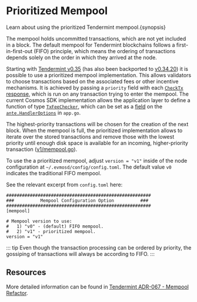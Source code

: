 <!--
order: 5
-->

# Prioritized Mempool

Learn about using the prioritized Tendermint mempool.{synopsis}

The mempool holds uncommitted transactions, which are not yet included in a block.
The default mempool for Tendermint blockchains follows a first-in-first-out (FIFO) principle,
which means the ordering of transactions depends solely on the order in which they arrived at the node.

Starting with [Tendermint v0.35](https://github.com/tendermint/tendermint/blob/v0.35.0/CHANGELOG.md)
(has also been backported to [v0.34.20](https://github.com/tendermint/tendermint/blob/17c94bb0dcb354c57f49cdcd1e62f4742752c803/UPGRADING.md?plain=1#L54))
it is possible to use a prioritized mempool implementation.
This allows validators to choose transactions based on the associated fees or other incentive mechanisms.
It is achieved by passing a `priority` field with each [`CheckTx` response](https://github.com/tendermint/tendermint/blob/17c94bb0dcb354c57f49cdcd1e62f4742752c803/proto/tendermint/abci/types.proto#L234),
which is run on any transaction trying to enter the mempool.
The current Cosmos SDK implementation allows the application layer to define a function of type [`TxFeeChecker`](https://github.com/cosmos/cosmos-sdk/blob/37a9bc3bb67bd82d4493d2d86f8cd31c0e768880/x/auth/ante/fee.go#L13),
which can be set as a [field](https://github.com/evmos/evmos/blob/main/app/ante/handler_options.go#L36) on the [`ante.HandlerOptions`](https://github.com/evmos/evmos/blob/main/app/app.go#L785-L798) in `app.go`. 

The highest-priority transactions will be chosen for the creation of the next block.
When the mempool is full, the prioritized implementation allows to iterate over the stored transactions
and remove those with the lowest priority until enough disk space is available for
an incoming, higher-priority transaction ([v1/mempool.go](https://github.com/tendermint/tendermint/blob/17c94bb0dcb354c57f49cdcd1e62f4742752c803/mempool/v1/mempool.go#L505C2-L576)).

To use the a prioritized mempool, adjust `version = "v1"` inside of the node configuration at `~/.evmosd/config/config.toml`.
The default value `v0` indicates the traditional FIFO mempool.

See the relevant excerpt from `config.toml` here:
```
#######################################################
###          Mempool Configuration Option          ###
#######################################################
[mempool]

# Mempool version to use:
#   1) "v0" - (default) FIFO mempool.
#   2) "v1" - prioritized mempool.
version = "v1"
```

::: tip
Even though the transaction processing can be ordered by priority, the gossiping of transactions will always be according to FIFO.
:::

## Resources

More detailed information can be found in [Tendermint ADR-067 - Mempool Refactor](https://github.com/tendermint/tendermint/blob/main/docs/architecture/adr-067-mempool-refactor.md).
